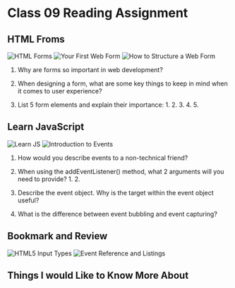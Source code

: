 # Class 09 Reading Assignment

## HTML Froms

![HTML Forms](https://developer.mozilla.org/en-US/docs/Learn/Forms)
![Your First Web Form](https://developer.mozilla.org/en-US/docs/Learn/Forms/Your_first_form)
![How to Structure a Web Form](https://developer.mozilla.org/en-US/docs/Learn/Forms/How_to_structure_a_web_form)

1. Why are forms so important in web development?

2. When designing a form, what are some key things to keep in mind when it comes to user experience?

3. List 5 form elements and explain their importance:
   1. 
   2. 
   3. 
   4. 
   5. 

## Learn JavaScript

![Learn JS](https://developer.mozilla.org/en-US/docs/Learn/JavaScript)
![Introduction to Events](https://developer.mozilla.org/en-US/docs/Learn/JavaScript/Building_blocks/Events)

1. How would you describe events to a non-technical friend?

2. When using the addEventListener() method, what 2 arguments will you need to provide?
   1. 
   2. 

3. Describe the event object. Why is the target within the event object useful?

4. What is the difference between event bubbling and event capturing?

## Bookmark and Review

![HTML5 Input Types](https://developer.mozilla.org/en-US/docs/Learn/Forms/HTML5_input_types)
![Event Reference and Listings](https://developer.mozilla.org/en-US/docs/Web/Events)

## Things I would Like to Know More About

